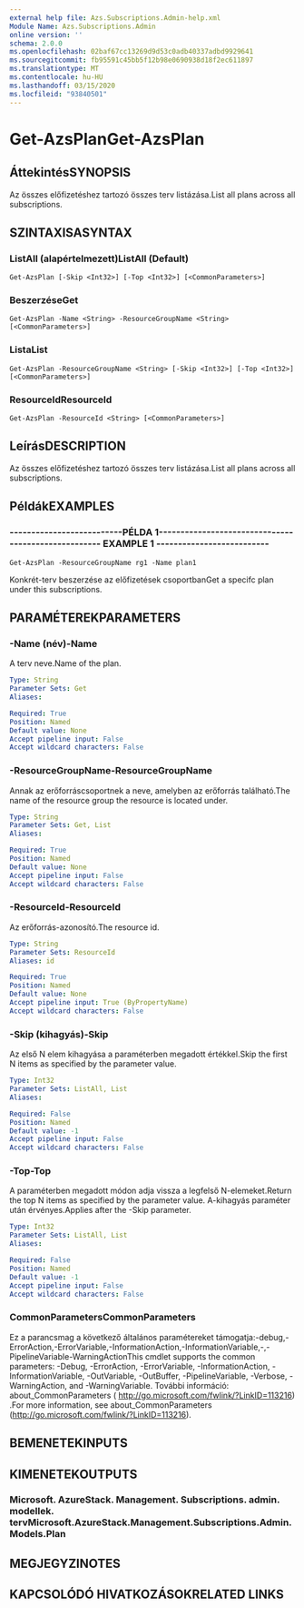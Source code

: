 ```yaml
---
external help file: Azs.Subscriptions.Admin-help.xml
Module Name: Azs.Subscriptions.Admin
online version: ''
schema: 2.0.0
ms.openlocfilehash: 02baf67cc13269d9d53c0adb40337adbd9929641
ms.sourcegitcommit: fb95591c45bb5f12b98e0690938d18f2ec611897
ms.translationtype: MT
ms.contentlocale: hu-HU
ms.lasthandoff: 03/15/2020
ms.locfileid: "93840501"
---
```

# <span data-ttu-id="27d31-101">Get-AzsPlan</span><span class="sxs-lookup"><span data-stu-id="27d31-101">Get-AzsPlan</span></span>

## <span data-ttu-id="27d31-102">Áttekintés</span><span class="sxs-lookup"><span data-stu-id="27d31-102">SYNOPSIS</span></span>
<span data-ttu-id="27d31-103">Az összes előfizetéshez tartozó összes terv listázása.</span><span class="sxs-lookup"><span data-stu-id="27d31-103">List all plans across all subscriptions.</span></span>

## <span data-ttu-id="27d31-104">SZINTAXISA</span><span class="sxs-lookup"><span data-stu-id="27d31-104">SYNTAX</span></span>

### <span data-ttu-id="27d31-105">ListAll (alapértelmezett)</span><span class="sxs-lookup"><span data-stu-id="27d31-105">ListAll (Default)</span></span>
```
Get-AzsPlan [-Skip <Int32>] [-Top <Int32>] [<CommonParameters>]
```

### <span data-ttu-id="27d31-106">Beszerzése</span><span class="sxs-lookup"><span data-stu-id="27d31-106">Get</span></span>
```
Get-AzsPlan -Name <String> -ResourceGroupName <String> [<CommonParameters>]
```

### <span data-ttu-id="27d31-107">Lista</span><span class="sxs-lookup"><span data-stu-id="27d31-107">List</span></span>
```
Get-AzsPlan -ResourceGroupName <String> [-Skip <Int32>] [-Top <Int32>] [<CommonParameters>]
```

### <span data-ttu-id="27d31-108">ResourceId</span><span class="sxs-lookup"><span data-stu-id="27d31-108">ResourceId</span></span>
```
Get-AzsPlan -ResourceId <String> [<CommonParameters>]
```

## <span data-ttu-id="27d31-109">Leírás</span><span class="sxs-lookup"><span data-stu-id="27d31-109">DESCRIPTION</span></span>
<span data-ttu-id="27d31-110">Az összes előfizetéshez tartozó összes terv listázása.</span><span class="sxs-lookup"><span data-stu-id="27d31-110">List all plans across all subscriptions.</span></span>

## <span data-ttu-id="27d31-111">Példák</span><span class="sxs-lookup"><span data-stu-id="27d31-111">EXAMPLES</span></span>

### <span data-ttu-id="27d31-112">--------------------------PÉLDA 1--------------------------</span><span class="sxs-lookup"><span data-stu-id="27d31-112">-------------------------- EXAMPLE 1 --------------------------</span></span>
```
Get-AzsPlan -ResourceGroupName rg1 -Name plan1
```

<span data-ttu-id="27d31-113">Konkrét-terv beszerzése az előfizetések csoportban</span><span class="sxs-lookup"><span data-stu-id="27d31-113">Get a specifc plan under this subscriptions.</span></span>

## <span data-ttu-id="27d31-114">PARAMÉTEREK</span><span class="sxs-lookup"><span data-stu-id="27d31-114">PARAMETERS</span></span>

### <span data-ttu-id="27d31-115">-Name (név)</span><span class="sxs-lookup"><span data-stu-id="27d31-115">-Name</span></span>
<span data-ttu-id="27d31-116">A terv neve.</span><span class="sxs-lookup"><span data-stu-id="27d31-116">Name of the plan.</span></span>

```yaml
Type: String
Parameter Sets: Get
Aliases: 

Required: True
Position: Named
Default value: None
Accept pipeline input: False
Accept wildcard characters: False
```

### <span data-ttu-id="27d31-117">-ResourceGroupName</span><span class="sxs-lookup"><span data-stu-id="27d31-117">-ResourceGroupName</span></span>
<span data-ttu-id="27d31-118">Annak az erőforráscsoportnek a neve, amelyben az erőforrás található.</span><span class="sxs-lookup"><span data-stu-id="27d31-118">The name of the resource group the resource is located under.</span></span>

```yaml
Type: String
Parameter Sets: Get, List
Aliases: 

Required: True
Position: Named
Default value: None
Accept pipeline input: False
Accept wildcard characters: False
```

### <span data-ttu-id="27d31-119">-ResourceId</span><span class="sxs-lookup"><span data-stu-id="27d31-119">-ResourceId</span></span>
<span data-ttu-id="27d31-120">Az erőforrás-azonosító.</span><span class="sxs-lookup"><span data-stu-id="27d31-120">The resource id.</span></span>

```yaml
Type: String
Parameter Sets: ResourceId
Aliases: id

Required: True
Position: Named
Default value: None
Accept pipeline input: True (ByPropertyName)
Accept wildcard characters: False
```

### <span data-ttu-id="27d31-121">-Skip (kihagyás)</span><span class="sxs-lookup"><span data-stu-id="27d31-121">-Skip</span></span>
<span data-ttu-id="27d31-122">Az első N elem kihagyása a paraméterben megadott értékkel.</span><span class="sxs-lookup"><span data-stu-id="27d31-122">Skip the first N items as specified by the parameter value.</span></span>

```yaml
Type: Int32
Parameter Sets: ListAll, List
Aliases: 

Required: False
Position: Named
Default value: -1
Accept pipeline input: False
Accept wildcard characters: False
```

### <span data-ttu-id="27d31-123">-Top</span><span class="sxs-lookup"><span data-stu-id="27d31-123">-Top</span></span>
<span data-ttu-id="27d31-124">A paraméterben megadott módon adja vissza a legfelső N-elemeket.</span><span class="sxs-lookup"><span data-stu-id="27d31-124">Return the top N items as specified by the parameter value.</span></span>
<span data-ttu-id="27d31-125">A-kihagyás paraméter után érvényes.</span><span class="sxs-lookup"><span data-stu-id="27d31-125">Applies after the -Skip parameter.</span></span>

```yaml
Type: Int32
Parameter Sets: ListAll, List
Aliases: 

Required: False
Position: Named
Default value: -1
Accept pipeline input: False
Accept wildcard characters: False
```

### <span data-ttu-id="27d31-126">CommonParameters</span><span class="sxs-lookup"><span data-stu-id="27d31-126">CommonParameters</span></span>
<span data-ttu-id="27d31-127">Ez a parancsmag a következő általános paramétereket támogatja:-debug,-ErrorAction,-ErrorVariable,-InformationAction,-InformationVariable,-,-PipelineVariable-WarningAction</span><span class="sxs-lookup"><span data-stu-id="27d31-127">This cmdlet supports the common parameters: -Debug, -ErrorAction, -ErrorVariable, -InformationAction, -InformationVariable, -OutVariable, -OutBuffer, -PipelineVariable, -Verbose, -WarningAction, and -WarningVariable.</span></span> <span data-ttu-id="27d31-128">További információ: about_CommonParameters ( http://go.microsoft.com/fwlink/?LinkID=113216) .</span><span class="sxs-lookup"><span data-stu-id="27d31-128">For more information, see about_CommonParameters (http://go.microsoft.com/fwlink/?LinkID=113216).</span></span>

## <span data-ttu-id="27d31-129">BEMENETEK</span><span class="sxs-lookup"><span data-stu-id="27d31-129">INPUTS</span></span>

## <span data-ttu-id="27d31-130">KIMENETEK</span><span class="sxs-lookup"><span data-stu-id="27d31-130">OUTPUTS</span></span>

### <span data-ttu-id="27d31-131">Microsoft. AzureStack. Management. Subscriptions. admin. modellek. terv</span><span class="sxs-lookup"><span data-stu-id="27d31-131">Microsoft.AzureStack.Management.Subscriptions.Admin.Models.Plan</span></span>

## <span data-ttu-id="27d31-132">MEGJEGYZI</span><span class="sxs-lookup"><span data-stu-id="27d31-132">NOTES</span></span>

## <span data-ttu-id="27d31-133">KAPCSOLÓDÓ HIVATKOZÁSOK</span><span class="sxs-lookup"><span data-stu-id="27d31-133">RELATED LINKS</span></span>


